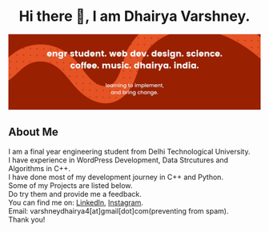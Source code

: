 <h1 align="center">Hi there 👋, I am Dhairya Varshney.</h1>

![alt text](https://github.com/dvbuiilds/dvbuiilds/blob/main/banner-dhairya-github.png?raw=true)

## About Me
I am a final year engineering student from Delhi Technological University.  
I have experience in WordPress Development, Data Strcutures and Algorithms in C++.  
I have done most of my development journey in C++ and Python.  
Some of my Projects are listed below.  
Do try them and provide me a feedback.  
You can find me on: [LinkedIn](https://www.linkedin.com/in/dhairya-varshney/), [Instagram](https://www.instagram.com/varshney_dhairya/).  
Email: varshneydhairya4[at]gmail[dot]com(preventing from spam).  
Thank you!

<!--
**Sincere-Dhairya/Sincere-Dhairya** is a ✨ _special_ ✨ repository because its `README.md` (this file) appears on your GitHub profile.

Here are some ideas to get you started:

- 🔭 I’m currently working on ...
- 🌱 I’m currently learning ...
- 👯 I’m looking to collaborate on ...
- 🤔 I’m looking for help with ...
- 💬 Ask me about ...
- 📫 How to reach me: ...
- 😄 Pronouns: ...
- ⚡ Fun fact: ...
-->
